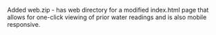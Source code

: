 Added web.zip -  has web directory for a modified index.html page that allows for one-click viewing of prior water readings and is also mobile responsive.


